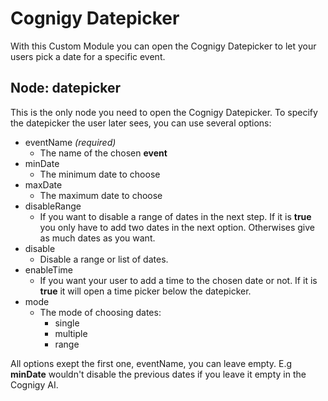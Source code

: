 # Cognigy Datepicker

With this Custom Module you can open the Cognigy Datepicker to let your users pick a date for a specific event. 

## Node: datepicker

This is the only node you need to open the Cognigy Datepicker. To specify the datepicker the user later sees, you can use several options: 

- eventName *(required)*
  - The name of the chosen **event**
- minDate
  - The minimum date to choose 
- maxDate
  - The maximum date to choose
- disableRange
  - If you want to disable a range of dates in the next step. If it is **true** you only have to add two dates in the next option. Otherwises give as much dates as you want.
- disable
  - Disable a range or list of dates.
- enableTime
  - If you want your user to add a time to the chosen date or not. If it is **true** it will open a time picker below the datepicker.
- mode
  - The mode of choosing dates: 
    - single
    - multiple
    - range

All options exept the first one, eventName, you can leave empty. E.g **minDate** wouldn't disable the previous dates if you leave it empty in the Cognigy AI.